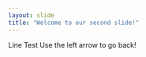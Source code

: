```yaml
---
layout: slide
title: "Welcome to our second slide!"
---
```

Line Test
Use the left arrow to go back!
